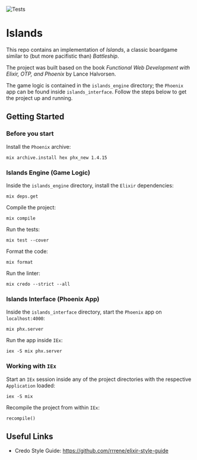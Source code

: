 ![Tests](https://github.com/moritzploss/islands/workflows/Tests/badge.svg)

# Islands

This repo contains an implementation of *Islands*, a classic boardgame similar to (but more pacifistic than) *Battleship*.

The project was built based on the book
*Functional Web Development with Elixir, OTP, and Phoenix* by Lance Halvorsen.

The game logic is contained in the `islands_engine` directory; the `Phoenix` app
can be found inside `islands_interface`. Follow the steps below to
get the project up and running. 

## Getting Started

### Before you start

Install the `Phoenix` archive:

    mix archive.install hex phx_new 1.4.15

### Islands Engine (Game Logic)

Inside the `islands_engine` directory, install the `Elixir` dependencies:

    mix deps.get

Compile the project:

    mix compile

Run the tests:

    mix test --cover

Format the code:

    mix format

Run the linter:

    mix credo --strict --all

### Islands Interface (Phoenix App)

Inside the `islands_interface` directory, start the `Phoenix` app on
`localhost:4000`:

    mix phx.server

Run the app inside `IEx`:

    iex -S mix phx.server

### Working with `IEx`

Start an `IEx` session inside any of the project directories with the
respective `Application` loaded:

    iex -S mix

Recompile the project from within `IEx`:

    recompile()

## Useful Links

- Credo Style Guide: https://github.com/rrrene/elixir-style-guide